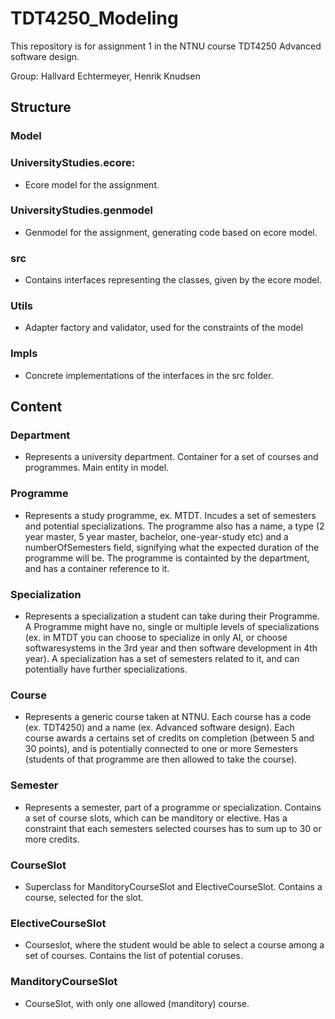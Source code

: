 # TDT4250_Modeling

This repository is for assignment 1 in the NTNU course TDT4250 Advanced software design.

Group: Hallvard Echtermeyer, Henrik Knudsen

## Structure

### Model

### UniversityStudies.ecore:

  - Ecore model for the assignment.
  
### UniversityStudies.genmodel

  - Genmodel for the assignment, generating code based on ecore model.
  
### src
  - Contains interfaces representing the classes, given by the ecore model.
  
### Utils

  - Adapter factory and validator, used for the constraints of the model
  
### Impls
  
  - Concrete implementations of the interfaces in the src folder.

## Content

### Department

  - Represents a university department. Container for a set of courses and programmes. Main entity in model.
  
### Programme

  - Represents a study programme, ex. MTDT. Incudes a set of semesters and potential specializations. The programme also has a name, a type (2 year master, 5 year master, bachelor, one-year-study etc) and a numberOfSemesters field, signifying what the expected duration of the programme will be. The programme is containted by the department, and has a container reference to it.
  
### Specialization

  - Represents a specialization a student can take during their Programme. A Programme might have no, single or multiple levels of specializations (ex. in MTDT you can choose to specialize in only AI, or choose softwaresystems in the 3rd year and then software development in 4th year). A specialization has a set of semesters related to it, and can potentially have further specializations.
  
### Course

  - Represents a generic course taken at NTNU. Each course has a code (ex. TDT4250) and a name (ex. Advanced software design). Each course awards a certains set of credits on completion (between 5 and 30 points), and is potentially connected to one or more Semesters (students of that programme are then allowed to take the course).
  
### Semester

  - Represents a semester, part of a programme or specialization. Contains a set of course slots, which can be manditory or elective. Has a constraint that each semesters selected courses has to sum up to 30 or more credits.

### CourseSlot

- Superclass for ManditoryCourseSlot and ElectiveCourseSlot. Contains a course, selected for the slot.

### ElectiveCourseSlot

- Courseslot, where the student would be able to select a course among a set of courses. Contains the list of potential coruses.

### ManditoryCourseSlot

- CourseSlot, with only one allowed (manditory) course.
  
